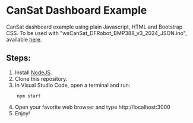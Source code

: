 # CanSat Dashboard Example

CanSat dashboard example using plain Javascript, HTML and Bootstrap CSS.
To be used with "wsCanSat_DFRobot_BMP388_v3_2024_JSON.ino", available [here](https://cansat.duartecota.com/codigos.html).

## Steps:

1. Install [NodeJS](https://nodejs.org/en).
2. Clone this repository.
3. In Visual Studio Code, open a terminal and run:
```
    npm start
```
4. Open your favorite web browser and type http://localhost:3000
5. Enjoy!
